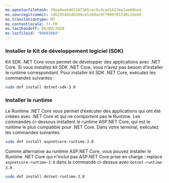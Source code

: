 ```yaml
---
ms.openlocfilehash: f9ea0ee6402187365cec5cdced1617ee2ae66bed
ms.sourcegitcommit: cdb295dd1db589ce5169ac9ff096f01fd0c2da9d
ms.translationtype: MT
ms.contentlocale: fr-FR
ms.lasthandoff: 06/09/2020
ms.locfileid: "84603068"
---
```


### <a name="install-the-sdk"></a>Installer le Kit de développement logiciel (SDK)

Kit SDK .NET Core vous permet de développer des applications avec .NET Core. Si vous installez kit SDK .NET Core, vous n’avez pas besoin d’installer le runtime correspondant. Pour installer kit SDK .NET Core, exécutez les commandes suivantes :

```bash
sudo dnf install dotnet-sdk-3.0
```

### <a name="install-the-runtime"></a>Installer le runtime

Le Runtime .NET Core vous permet d’exécuter des applications qui ont été créées avec .NET Core et qui ne comportent pas le Runtime. Les commandes ci-dessous installent le runtime ASP.NET Core, qui est le runtime le plus compatible pour .NET Core. Dans votre terminal, exécutez les commandes suivantes.

```bash
sudo dnf install aspnetcore-runtime-3.0
```

Comme alternative au runtime ASP.NET Core, vous pouvez installer le Runtime .NET Core qui n’inclut pas ASP.NET Core prise en charge : replace `aspnetcore-runtime-3.0` dans la commande ci-dessus avec `dotnet-runtime-3.0` .

```bash
sudo dnf install dotnet-runtime-3.0
```

